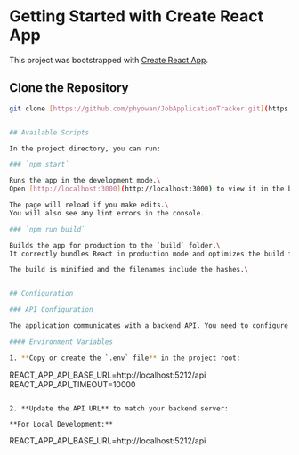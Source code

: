 
# Getting Started with Create React App

This project was bootstrapped with [Create React App](https://github.com/facebook/create-react-app).

## Clone the Repository

```bash
git clone [https://github.com/phyowan/JobApplicationTracker.git](https://github.com/phyowan/job-application-tracker-ui.git)


## Available Scripts

In the project directory, you can run:

### `npm start`

Runs the app in the development mode.\
Open [http://localhost:3000](http://localhost:3000) to view it in the browser.

The page will reload if you make edits.\
You will also see any lint errors in the console.

### `npm run build`

Builds the app for production to the `build` folder.\
It correctly bundles React in production mode and optimizes the build for the best performance.

The build is minified and the filenames include the hashes.\


## Configuration

### API Configuration

The application communicates with a backend API. You need to configure the API URL in the environment file.

#### Environment Variables

1. **Copy or create the `.env` file** in the project root:
```
REACT_APP_API_BASE_URL=http://localhost:5212/api
REACT_APP_API_TIMEOUT=10000
```

2. **Update the API URL** to match your backend server:

**For Local Development:**
```
REACT_APP_API_BASE_URL=http://localhost:5212/api



